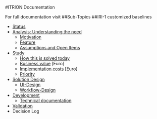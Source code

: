#ITRION Documentation

For full documentation visit 
##Sub-Topics
##IRI-1 customized baselines 

  * [Status](http://127.0.0.1:8000/Status/)
  * [Analysis: Understanding the need](http://127.0.0.1:8000/Analysis/)
    + [Motivation](http://127.0.0.1:8000/Analysis/#motivation)
    + [Feature](http://127.0.0.1:8000/Analysis/#feature)
    + [Assumptions and Open Items](http://127.0.0.1:8000/Analysis/#assumptions-and-open-items)
  * [Study](http://127.0.0.1:8000/Study/)
    + [How this is solved today](http://127.0.0.1:8000/Study/#how-this-is-solved-today)
    + [Business value](http://127.0.0.1:8000/Study/#business-value-euro) [Euro]
    + [Implementation costs](http://127.0.0.1:8000/Study/#implementation-costs-euro) [Euro]
    + [Priority](http://127.0.0.1:8000/Study/#priority)
  * [Solution Design](http://127.0.0.1:8000/SolutionDesign/)
    + [UI-Design](http://127.0.0.1:8000/SolutionDesign/#ui-design)
    + [Workflow-Design](http://127.0.0.1:8000/SolutionDesign/#workflow-design)
  * [Development](http://127.0.0.1:8000/Documentation/)
    + [Technical documentation](http://127.0.0.1:8000/Documentation/#technical-documentation-detail)
  * [Validation](http://127.0.0.1:8000/Validation/)
  * Decision Log
